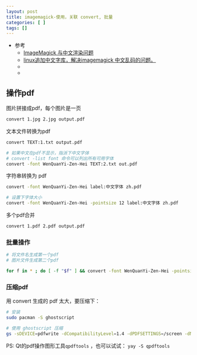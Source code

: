 ```yaml
---
layout: post
title: imagemagick-使用，关联 convert, 批量
categories: [ ]
tags: []
---
```


* 参考
  * [ImageMagick 与中文渲染问题](https://www.markjour.com/article/20190622-convert.html)
  * [linux追加中文字库，解决imagemagick 中文乱码的问题。](https://www.cnblogs.com/dunkbird/p/5623209.html)
  * []()
  * []()





## 操作pdf

图片拼接成pdf，每个图片是一页

~~~sh
convert 1.jpg 2.jpg output.pdf
~~~

文本文件转换为pdf

~~~sh
convert TEXT:1.txt output.pdf

# 如果中文在pdf不显示，指派下中文字体
# convert -list font 命令可以列出所有可用字体
convert -font WenQuanYi-Zen-Hei TEXT:2.txt out.pdf
~~~

字符串转换为 pdf

~~~sh
convert -font WenQuanYi-Zen-Hei label:中文字体 zh.pdf

# 设置下字体大小
convert -font WenQuanYi-Zen-Hei -pointsize 12 label:中文字体 zh.pdf
~~~

多个pdf合并

~~~sh
convert 1.pdf 2.pdf output.pdf
~~~



### 批量操作

~~~sh
# 将文件名生成第一个pdf
# 图片文件生成第二个pdf

for f in * ; do [ -f "$f" ] && convert -font WenQuanYi-Zen-Hei -pointsize 12 label:"$f" "$f-1.pdf" && convert "$f" "$f-2.pdf"; done
~~~


### 压缩pdf

用 convert 生成的 pdf 太大，要压缩下： 

~~~sh
# 安装
sudo pacman -S ghostscript

# 使用 ghostscript 压缩
gs -sDEVICE=pdfwrite -dCompatibilityLevel=1.4 -dPDFSETTINGS=/screen -dNOPAUSE -dQUIET -dBATCH -sOutputFile=output.pdf input.pdf
~~~

PS: Qt的pdf操作图形工具`qpdftools` ，也可以试试： `yay -S qpdftools`























